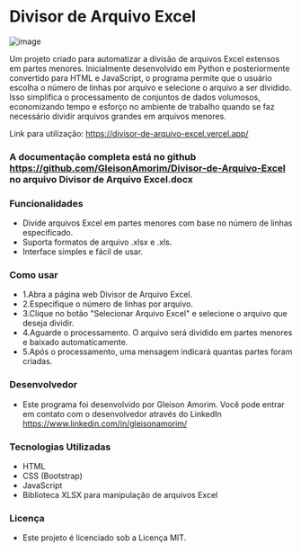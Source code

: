# Divisor de Arquivo Excel

![image](https://github.com/GleisonAmorim/Divisor-de-Arquivo-Excel/assets/54336609/3abe3ac9-b4c1-4558-9a60-2a3b5c7e1dac)

Um projeto criado para automatizar a divisão de arquivos Excel extensos em partes menores. 
Inicialmente desenvolvido em Python e posteriormente convertido para HTML e JavaScript, o programa permite que o usuário escolha o número de linhas por arquivo e selecione o arquivo a ser dividido. 
Isso simplifica o processamento de conjuntos de dados volumosos, economizando tempo e esforço no ambiente de trabalho quando se faz necessário dividir arquivos grandes em arquivos menores.

Link para utilização: https://divisor-de-arquivo-excel.vercel.app/

### A documentação completa está no github https://github.com/GleisonAmorim/Divisor-de-Arquivo-Excel no arquivo Divisor de Arquivo Excel.docx

### Funcionalidades
- Divide arquivos Excel em partes menores com base no número de linhas especificado.
- Suporta formatos de arquivo .xlsx e .xls.
- Interface simples e fácil de usar.

### Como usar 
- 1.Abra a página web Divisor de Arquivo Excel.
- 2.Especifique o número de linhas por arquivo.
- 3.Clique no botão "Selecionar Arquivo Excel" e selecione o arquivo que deseja dividir.
- 4.Aguarde o processamento. O arquivo será dividido em partes menores e baixado automaticamente.
- 5.Após o processamento, uma mensagem indicará quantas partes foram criadas.

### Desenvolvedor
- Este programa foi desenvolvido por Gleison Amorim. Você pode entrar em contato com o desenvolvedor através do LinkedIn https://www.linkedin.com/in/gleisonamorim/

### Tecnologias Utilizadas
- HTML
- CSS (Bootstrap)
- JavaScript
- Biblioteca XLSX para manipulação de arquivos Excel

### Licença
- Este projeto é licenciado sob a Licença MIT.

